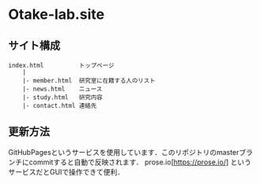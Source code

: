 # Otake-lab.site

## サイト構成

```
index.html          トップページ
    |
    |- member.html  研究室に在籍する人のリスト
    |- news.html    ニュース
    |- study.html   研究内容
    |- contact.html 連絡先
```

## 更新方法

GitHubPagesというサービスを使用しています．このリポジトリのmasterブランチにcommitすると自動で反映されます．
prose.io[https://prose.io/] というサービスだとGUIで操作できて便利．
